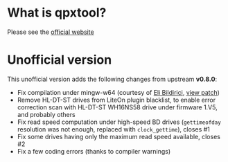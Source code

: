 # What is qpxtool?

Please see the [official website](https://qpxtool.sourceforge.io/)

# Unofficial version

This unofficial version adds the following changes from upstream **v0.8.0**:

- Fix compilation under mingw-w64 (courtesy of [Eli Bildirici](https://sourceforge.net/u/bilditup1/), [view patch](https://sourceforge.net/p/qpxtool/patches/6/))
- Remove HL-DT-ST drives from LiteOn plugin blacklist, to enable error correction scan with HL-DT-ST WH16NS58 drive under firmware 1.V5, and probably others
- Fix read speed computation under high-speed BD drives (`gettimeofday` resolution was not enough, replaced with `clock_gettime`), closes #1
- Fix some drives having only the maximum read speed available, closes #2
- Fix a few coding errors (thanks to compiler warnings)
